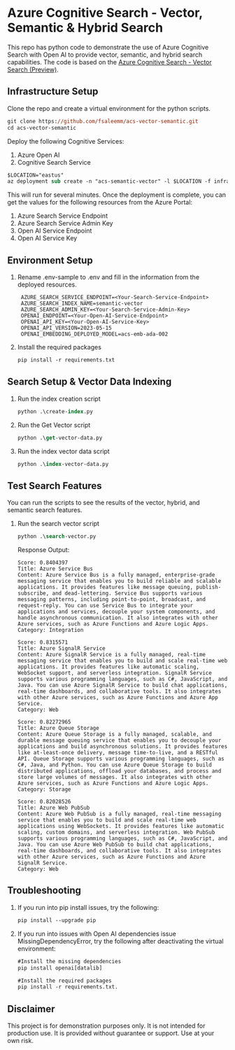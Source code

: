 
# Azure Cognitive Search - Vector, Semantic & Hybrid Search

This repo has python code to demonstrate the use of Azure Cognitive Search with Open AI to provide vector, semantic, and hybrid search capabilities. The code is based on the [Azure Cognitive Search - Vector Search (Preview)](https://github.com/Azure/cognitive-search-vector-pr).

## Infrastructure Setup

Clone the repo and create a virtual environment for the python scripts.

```ps
git clone https://github.com/fsaleemm/acs-vector-semantic.git
cd acs-vector-semantic
```

Deploy the following Cognitive Services:

1. Azure Open AI
1. Cognitive Search Service

```ps
$LOCATION="eastus"
az deployment sub create -n "acs-semantic-vector" -l $LOCATION -f infra/main.bicep -p infra/main.parameters.jsonc -p environmentName="semanticvectorsrc"
```

This will run for several minutes. Once the deployment is complete, you can get the values for the following resources from the Azure Portal:

1. Azure Search Service Endpoint
1. Azure Search Service Admin Key
1. Open AI Service Endpoint
1. Open AI Service Key

## Environment Setup

1. Rename .env-sample to .env and fill in the information from the deployed resources.

   ```code
    AZURE_SEARCH_SERVICE_ENDPOINT=<Your-Search-Service-Endpoint>
    AZURE_SEARCH_INDEX_NAME=semantic-vector
    AZURE_SEARCH_ADMIN_KEY=<Your-Search-Service-Admin-Key>
    OPENAI_ENDPOINT=<Your-Open-AI-Service-Endpoint>
    OPENAI_API_KEY=<Your-Open-AI-Service-Key>
    OPENAI_API_VERSION=2023-05-15
    OPENAI_EMBEDDING_DEPLOYED_MODEL=acs-emb-ada-002
   ```

1. Install the required packages

    ```ps
    pip install -r requirements.txt
    ```

## Search Setup & Vector Data Indexing

1. Run the index creation script

    ```ps
    python .\create-index.py
    ```

1. Run the Get Vector script

    ```ps
    python .\get-vector-data.py
    ```

1. Run the index vector data script

    ```ps
    python .\index-vector-data.py
    ```

## Test Search Features

You can run the scripts to see the results of the vector, hybrid, and semantic search features.

1. Run the search vector script

    ```ps
    python .\search-vector.py
    ```

    Response Output:

    ```code
    Score: 0.8404397
    Title: Azure Service Bus
    Content: Azure Service Bus is a fully managed, enterprise-grade messaging service that enables you to build reliable and scalable applications. It provides features like message queuing, publish-subscribe, and dead-lettering. Service Bus supports various messaging patterns, including point-to-point, broadcast, and request-reply. You can use Service Bus to integrate your applications and services, decouple your system components, and handle asynchronous communication. It also integrates with other Azure services, such as Azure Functions and Azure Logic Apps.
    Category: Integration

    Score: 0.8315571
    Title: Azure SignalR Service
    Content: Azure SignalR Service is a fully managed, real-time messaging service that enables you to build and scale real-time web applications. It provides features like automatic scaling, WebSocket support, and serverless integration. SignalR Service supports various programming languages, such as C#, JavaScript, and Java. You can use Azure SignalR Service to build chat applications, real-time dashboards, and collaborative tools. It also integrates with other Azure services, such as Azure Functions and Azure App Service.
    Category: Web

    Score: 0.82272965
    Title: Azure Queue Storage
    Content: Azure Queue Storage is a fully managed, scalable, and durable message queuing service that enables you to decouple your applications and build asynchronous solutions. It provides features like at-least-once delivery, message time-to-live, and a RESTful API. Queue Storage supports various programming languages, such as C#, Java, and Python. You can use Azure Queue Storage to build distributed applications, offload your databases, and process and store large volumes of messages. It also integrates with other Azure services, such as Azure Functions and Azure Logic Apps.
    Category: Storage

    Score: 0.82028526
    Title: Azure Web PubSub
    Content: Azure Web PubSub is a fully managed, real-time messaging service that enables you to build and scale real-time web applications using WebSockets. It provides features like automatic scaling, custom domains, and serverless integration. Web PubSub supports various programming languages, such as C#, JavaScript, and Java. You can use Azure Web PubSub to build chat applications, real-time dashboards, and collaborative tools. It also integrates with other Azure services, such as Azure Functions and Azure SignalR Service.
    Category: Web
    ```


## Troubleshooting

1. If you run into pip install issues, try the following:

    ```ps
    pip install --upgrade pip
    ```

1. If you run into issues with Open AI dependencies issue MissingDependencyError, try the following after deactivating the virtual environment:

    ```ps
    #Install the missing dependencies
    pip install openai[datalib]
    
    #Install the required packages
    pip install -r requirements.txt.
    ```

## Disclaimer

This project is for demonstration purposes only. It is not intended for production use. It is provided without guarantee or support. Use at your own risk.